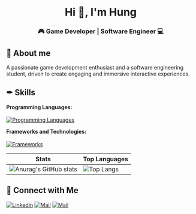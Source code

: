 <h1 align='center'>Hi 👋, I'm Hung</h1>
<h3 align='center'> 🎮 Game Developer | Software Engineer 💻</h1>

## 👀 About me
A passionate game development enthusiast and a software engineering student, driven to create engaging and immersive interactive experiences.


## ✒ Skills
**Programming Languages:** <br><br>
[![Programming Languages](https://skillicons.dev/icons?i=cs,cpp,ts,js,dart,java)](https://github.com/mhung0811/)

**Frameworks and Technologies:**<br><br>
[![Frameworks](https://skillicons.dev/icons?i=dotnet,unity,react,nodejs,flutter,spring)](https://github.com/mhhung0811/)

| Stats | Top Languages |
|--------|--------|
| ![Anurag's GitHub stats](https://github-readme-stats.vercel.app/api?username=mhhung0811&show_icons=true&theme=github_dark) | ![Top Langs](https://github-readme-stats.vercel.app/api/top-langs/?username=mhhung0811&layout=compact&theme=tokyonight&exclude_repo=auto_checkonline_messenger---publish,Tool-dkhp-2023,UIT_TCCT) |

## 💼 Connect with Me
[![Linkedin](https://img.shields.io/badge/LinkedIn-Mai%20Hoàng%20Hưng-blue?logo=Linkedin&logoColor=blue&labelColor=black)](https://www.linkedin.com/in/hung-mai-hoang-b130561b5/)
[![Mail](https://img.shields.io/badge/Facebook-Mai%20Hoàng%20Hưng-blue?logo=Facebook&logoColor=blue&labelColor=black)](https://www.facebook.com/hung.maihoang.5283)
[![Mail](https://img.shields.io/badge/Gmail-mhhung0811@gmail.com-blue?logo=Gmail&logoColor=blue&labelColor=black)](mailto:mhhung0811@gmail.com)
